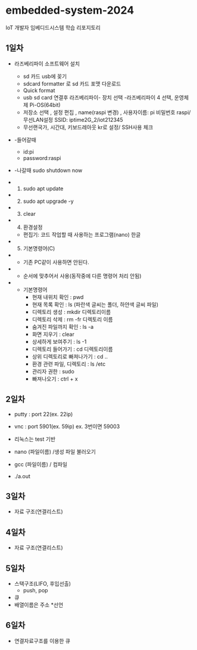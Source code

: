 # embedded-system-2024
IoT 개발자 임베디드시스템 학습 리포지토리

## 1일차 

- 라즈베리파이 소프트웨어 설치
	- sd 카드 usb에 꽂기 
 	- sdcard formatter 로 sd 카드 포맷 다운로드
	- Quick format
	- usb sd card 연결후 라즈베리파이- 장치 선택 -라즈베리파이 4 선택, 운영체제 Pi-OS(64bit)
	- 저장소 선택 , 설정 편집 , name(raspi 변경) , 사용자이름: pi 비밀번호 raspi/ 무선LAN설정 SSID: iptime2G_2/iot212345
	- 무선랜국가, 시간대, 키보드레아웃 kr로 설정/ SSH사용 체크 

- -들어갈때
	- id:pi
	- password:raspi

- -나갈때 sudo shutdown now

- 	1. sudo apt update
- 	2. sudo apt upgrade -y
- 	3. clear
- 	4. 환경설정
	- 편집기: 코드 작업할 때 사용하는 프로그램(nano) 한글
- 	5. 기본명령어(C)
- * 기존 PC같이 사용하면 안된다.
- - 순서에 맞추어서 사용(동작중에 다른 명령어 처리 안됨)

- - 기본명령어
	- 현재 내위치 확인 : pwd
	- 현재 목록 확인 : ls (파란색 글씨는 폴더, 하얀색 글씨 파일)
	- 디렉토리 생성 : mkdir 디렉토리이름
	- 디렉토리 삭제 : rm -fr 디렉토리 이름
	- 숨겨진 파일까지 확인 : ls -a
	- 화면 지우기 : clear
	- 상세하게 보여주기 : ls -1
	- 디렉토리 들어가기 : cd 디렉토리이름
	- 상위 디렉토리로 빠져나가기 : cd ..
	- 환경 관련 파일, 디렉토리 : ls /etc
	- 관리자 권한 : sudo
	- 빠져나오기 : ctrl + x
	
	
	
## 2일차

- putty : port 22(ex. 22ip)
- vnc : port 5901(ex. 59ip) ex. 3번이면 59003

- 리눅스는 test 기반
- nano (파일이름) /생성 파일 불러오기
- gcc (파일이름) / 컴파일 
- ./a.out 

## 3일차

- 자료 구조(연결리스트)

## 4일차

- 자료 구조(연결리스트)

## 5일차

- 스택구조(LIFO, 후입선출)
	- push, pop
- 큐 
- 배열이름은 주소 *선언

## 6일차

- 연결자료구조를 이용한 큐